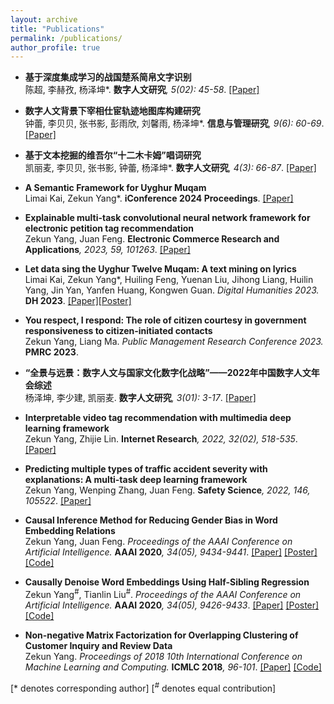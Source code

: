 ```yaml
---
layout: archive
title: "Publications"
permalink: /publications/
author_profile: true
---
```

* <b>基于深度集成学习的战国楚系简帛文字识别</b><br>
陈超, 李赫孜, 杨泽坤\*.
<b>数字人文研究</b><i>, 5(02): 45-58</i>.
[[Paper]](http://dhr.ruc.edu.cn/CN/Y2025/V5/I2/45)

* <b>数字人文背景下宰相仕宦轨迹地图库构建研究</b><br>
钟蕾, 李贝贝, 张书影, 彭雨欣, 刘馨雨, 杨泽坤\*.
<b>信息与管理研究</b><i>, 9(6): 60-69</i>.
[[Paper]](https://jim.library.sh.cn/CN/Y2024/V9/I6/60)

* <b>基于文本挖掘的维吾尔“十二木卡姆”唱词研究</b><br>
凯丽麦, 李贝贝, 张书影, 钟蕾, 杨泽坤\*.
<b>数字人文研究</b><i>, 4(3): 66-87</i>.
[[Paper]](http://dhr.ruc.edu.cn/CN/Y2024/V4/I3/66)

* <b>A Semantic Framework for Uyghur Muqam</b><br>
Limai Kai, Zekun Yang\*.
<b>iConference 2024 Proceedings</b>.
[[Paper]](https://hdl.handle.net/2142/122792)

* <b>Explainable multi-task convolutional neural network framework for electronic petition tag recommendation</b><br>
Zekun Yang, Juan Feng.
<b>Electronic Commerce Research and Applications</b><i>, 2023, 59, 101263</i>.
[[Paper]](https://doi.org/10.1016/j.elerap.2023.101263)

* <b>Let data sing the Uyghur Twelve Muqam: A text mining on lyrics</b><br>
Limai Kai, Zekun Yang\*, Huiling Feng, Yuenan Liu, Jihong Liang, Huilin Yang, Jin Yan, Yanfen Huang, Kongwen Guan.
<i>Digital Humanities 2023.</i> <b>DH 2023</b>.
[[Paper]](https://zenodo.org/record/8107854)[[Poster]](https://zekunyang.com/files/Poster_DH2023.pdf)

* <b>You respect, I respond: The role of citizen courtesy in government responsiveness to citizen-initiated contacts</b><br>
Zekun Yang, Liang Ma.
<i>Public Management Research Conference 2023.</i> <b>PMRC 2023</b>.

* <b>“全景与远景：数字人文与国家文化数字化战略”——2022年中国数字人文年会综述</b><br>
杨泽坤, 李少建, 凯丽麦.
<b>数字人文研究</b><i>, 3(01): 3-17</i>.
[[Paper]](http://dhr.ruc.edu.cn/CN/abstract/abstract75.shtml)

* <b>Interpretable video tag recommendation with multimedia deep learning framework</b><br>
Zekun Yang, Zhijie Lin.
<b>Internet Research</b><i>, 2022, 32(02), 518-535</i>.
[[Paper]](https://doi.org/10.1108/intr-08-2020-0471)


* <b>Predicting multiple types of traffic accident severity with explanations: A multi-task deep learning framework</b><br>
Zekun Yang, Wenping Zhang, Juan Feng.
<b>Safety Science</b><i>, 2022, 146, 105522</i>.
[[Paper]](https://doi.org/10.1016/j.ssci.2021.105522)

* <b>Causal Inference Method for Reducing Gender Bias in Word Embedding Relations</b><br>
Zekun Yang, Juan Feng.
<i>Proceedings of the AAAI Conference on Artificial Intelligence.</i> <b>AAAI 2020</b><i>, 34(05), 9434-9441</i>.
[[Paper]](https://doi.org/10.1609/aaai.v34i05.6486) [[Poster]](http://zekunyang.com/files/aaai_paper_3321_poster_ZYang.pdf) [[Code]](https://github.com/KunkunYang/GenderBiasHSR)

* <b>Causally Denoise Word Embeddings Using Half-Sibling Regression</b><br>
Zekun Yang<sup>#</sup>, Tianlin Liu<sup>#</sup>.
<i>Proceedings of the AAAI Conference on Artificial Intelligence.</i> <b>AAAI 2020</b><i>, 34(05), 9426-9433</i>.
[[Paper]](https://doi.org/10.1609/aaai.v34i05.6485) [[Poster]](http://zekunyang.com/files/aaai_paper_3106_poster_ZYang.pdf) [[Code]](https://github.com/KunkunYang/denoiseHSR-AAAI)

* <b>Non-negative Matrix Factorization for Overlapping Clustering of Customer Inquiry and Review Data</b><br>
Zekun Yang.
<i>Proceedings of 2018 10th International Conference on Machine Learning and Computing.</i> <b>ICMLC 2018</b><i>, 96-101</i>.
[[Paper]](https://doi.org/10.1145/3195106.3195110) [[Code]](https://github.com/KunkunYang/master_project_code)

[\* denotes corresponding author]
[<sup>#</sup> denotes equal contribution]

